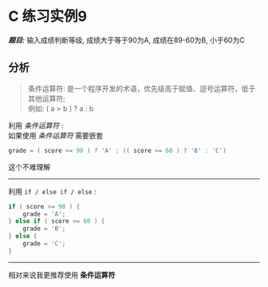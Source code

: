 <!--
  - File Name README.md
  - Version 1.0
  - Author aaron
  - Email wzj020109@163.com
  - Created Time 2022-01-07
-->


# C 练习实例9

***题目:*** 输入成绩判断等级, 成绩大于等于90为A, 成绩在89-60为B, 小于60为C <br>

## 分析

> 条件运算符: 是一个程序开发的术语，优先级高于赋值、逗号运算符，低于其他运算符; <br>
例如: ( a > b ) ? a : b

利用 *条件运算符* : <br>
如果使用 *条件运算符* 需要嵌套
```c
grade = ( score >= 90 ) ? 'A' : (( score >= 60 ) ? 'B' : 'C')
```
这个不难理解

---

利用 `if / else if / else` : <br>
```c
if ( score >= 90 ) {
    grade = 'A';
} else if ( score >= 60 ) {
    grade = 'B';
} else {
    grade = 'C';
}
```

---

相对来说我更推荐使用 ****条件运算符****
